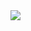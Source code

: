 <div class='tableauPlaceholder' id='viz1540667706305' style='position: relative'><noscript><a href='#'><img alt=' ' src='https:&#47;&#47;public.tableau.com&#47;static&#47;images&#47;7Y&#47;7Y37JR24F&#47;1_rss.png' style='border: none' /></a></noscript><object class='tableauViz'  style='display:none;'><param name='host_url' value='https%3A%2F%2Fpublic.tableau.com%2F' /> <param name='embed_code_version' value='3' /> <param name='path' value='shared&#47;7Y37JR24F' /> <param name='toolbar' value='yes' /><param name='static_image' value='https:&#47;&#47;public.tableau.com&#47;static&#47;images&#47;7Y&#47;7Y37JR24F&#47;1.png' /> <param name='animate_transition' value='yes' /><param name='display_static_image' value='yes' /><param name='display_spinner' value='yes' /><param name='display_overlay' value='yes' /><param name='display_count' value='yes' /></object></div>                <script type='text/javascript'>                    var divElement = document.getElementById('viz1540667706305');                    var vizElement = divElement.getElementsByTagName('object')[0];                    vizElement.style.minWidth='1200px';vizElement.style.maxWidth='5000px';vizElement.style.width='100%';vizElement.style.minHeight='727px';vizElement.style.maxHeight='5027px';vizElement.style.height=(divElement.offsetWidth*0.75)+'px';                    var scriptElement = document.createElement('script');                    scriptElement.src = 'https://public.tableau.com/javascripts/api/viz_v1.js';                    vizElement.parentNode.insertBefore(scriptElement, vizElement);                </script>
